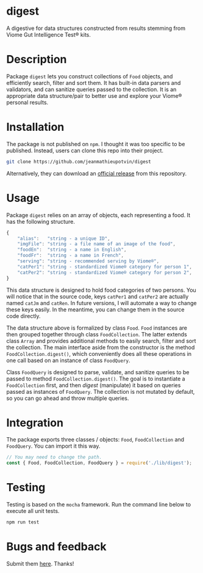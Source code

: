 # digest

A digestive for data structures constructed from results stemming from
Viome Gut Intelligence Test® kits.

# Description

Package `digest` lets you construct collections of `Food` objects, and
efficiently search, filter and sort them. It has built-in data parsers and
validators, and can sanitize queries passed to the collection. It is an
appropriate data structure/pair to better use and explore your Viome®
personal results.

# Installation

The package is not published on `npm`. I thought it was too specific to be
published. Instead, users can clone this repo into their project.

```bash
git clone https://github.com/jeanmathieupotvin/digest
```

Alternatively, they can download an
[official release](https://github.com/jeanmathieupotvin/digest/releases) from
this repository.

# Usage

Package `digest` relies on an array of objects, each representing a food. It
has the following structure.

```js
{
    "alias":   "string - a unique ID",
    "imgFile": "string - a file name of an image of the food",
    "foodEn":  "string - a name in English",
    "foodFr":  "string - a name in French",
    "serving": "string - recommended serving by Viome®",
    "catPer1": "string - standardized Viome® category for person 1",
    "catPer2": "string - standardized Viome® category for person 2",
}
```

This data structure is designed to hold food categories of two persons. You
will notice that in the source code, keys `catPer1` and `catPer2` are actually
named `catJm` and `catRen`. In future versions, I will automate a way to change
these keys easily. In the meantime, you can change them in the source code
directly.

The data structure above is formalized by class `Food`. `Food` instances are
then grouped together through class `FoodCollection`. The latter extends class
`Array` and provides additional methods to easily search, filter and sort the
collection. The main interface aside from the constructor is the method
`FoodCollection.digest()`, which conveniently does all these operations in one
call based on an instance of class `FoodQuery`.

Class `FoodQuery` is designed to parse, validate, and sanitize queries to be
passed to method `FoodCollection.digest()`. The goal is to instantiate a
`FoodCollection` first, and then *digest* (manipulate) it based on queries
passed as instances of `FoodQuery`. The collection is not mutated by default,
so you can go ahead and throw multiple queries.

# Integration

The package exports three classes / objects: `Food`, `FoodCollection` and
`FoodQuery`. You can import it this way.

```js
// You may need to change the path.
const { Food, FoodCollection, FoodQuery } = require('./lib/digest');
```

# Testing

Testing is based on the `mocha` framework. Run the command line below to
execute all unit tests.

```bash
npm run test
```

# Bugs and feedback

Submit them [here](https://github.com/jeanmathieupotvin/digest/issues). Thanks!
